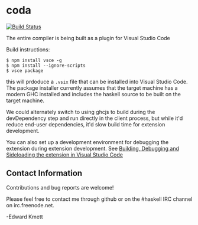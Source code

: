 coda
====

[![Build Status](https://secure.travis-ci.org/ekmett/coda.png?branch=master)](http://travis-ci.org/ekmett/coda)

The entire compiler is being built as a plugin for Visual Studio Code

Build instructions:

```
$ npm install vsce -g
$ npm install --ignore-scripts
$ vsce package
```

this will prdoduce a `.vsix` file that can be installed into Visual Studio Code. The package installer currently assumes that the target
machine has a modern GHC installed and includes the haskell source to be built on the target machine.

We could alternately switch to using ghcjs to build during the devDependency step and run directly in the
client process, but while it'd reduce end-user dependencies, it'd slow build time for extension development.

You can also set up a development environment for debugging the extension during extension development.
See [Building, Debugging and Sideloading the extension in Visual Studio Code](https://github.com/Microsoft/vscode-go/wiki/Building,-Debugging-and-Sideloading-the-extension-in-Visual-Studio-Code)

Contact Information
-------------------

Contributions and bug reports are welcome!

Please feel free to contact me through github or on the #haskell IRC channel on irc.freenode.net.

-Edward Kmett
